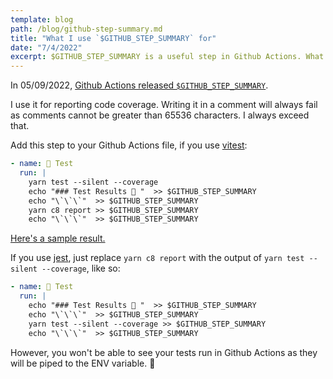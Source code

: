 ```yaml
---
template: blog
path: /blog/github-step-summary.md
title: "What I use `$GITHUB_STEP_SUMMARY` for"
date: "7/4/2022"
excerpt: $GITHUB_STEP_SUMMARY is a useful step in Github Actions. What do I use it for?
---
```


In 05/09/2022, [Github Actions released `$GITHUB_STEP_SUMMARY`](https://github.blog/2022-05-09-supercharging-github-actions-with-job-summaries/).

I use it for reporting code coverage. Writing it in a comment will always fail as comments cannot be greater than 65536 characters. I always exceed that.

Add this step to your Github Actions file, if you use [vitest](https://vitest.dev/):

```yml
- name: 🧪 Test
  run: |
    yarn test --silent --coverage
    echo "### Test Results 🧪 "  >> $GITHUB_STEP_SUMMARY
    echo "\`\`\`"  >> $GITHUB_STEP_SUMMARY
    yarn c8 report >> $GITHUB_STEP_SUMMARY
    echo "\`\`\`"  >> $GITHUB_STEP_SUMMARY
```

[Here's a sample result.](https://github.com/hrgui/hrgui.github.io/actions/runs/2613435384)

If you use [jest](https://jestjs.io/), just replace `yarn c8 report` with the output of `yarn test --silent --coverage`, like so:

```yml
- name: 🧪 Test
  run: |
    echo "### Test Results 🧪 "  >> $GITHUB_STEP_SUMMARY
    echo "\`\`\`"  >> $GITHUB_STEP_SUMMARY
    yarn test --silent --coverage >> $GITHUB_STEP_SUMMARY
    echo "\`\`\`"  >> $GITHUB_STEP_SUMMARY
```

However, you won't be able to see your tests run in Github Actions as they will be piped to the ENV variable. 🤔
